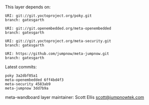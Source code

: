 This layer depends on:

    URI: git://git.yoctoproject.org/poky.git
    branch: gatesgarth

    URI: git://git.openembedded.org/meta-openembedded
    branch: gatesgarth

    URI: git://git.yoctoproject.org/meta-security.git
    branch: gatesgarth

    URI: https://github.com/jumpnow/meta-jumpnow.git
    branch: gatesgarth

Latest commits:

    poky 3a2dbf05a1
    meta-openembedded 6ff4bd4f3
    meta-security 4583ab9
    meta-jumpnow 3dd7b9a

meta-wandboard layer maintainer: Scott Ellis <scott@jumpnowtek.com>

